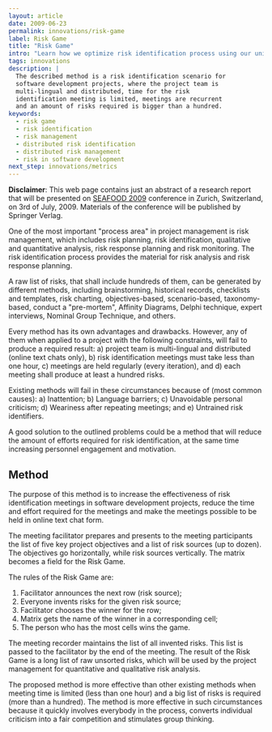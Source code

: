 ```yaml
---
layout: article
date: 2009-06-23
permalink: innovations/risk-game
label: Risk Game
title: "Risk Game"
intro: "Learn how we optimize risk identification process using our unique Risk Game approach"
tags: innovations
description: |
  The described method is a risk identification scenario for
  software development projects, where the project team is
  multi-lingual and distributed, time for the risk
  identification meeting is limited, meetings are recurrent
  and an amount of risks required is bigger than a hundred.
keywords:
  - risk game
  - risk identification
  - risk management
  - distributed risk identification
  - distributed risk management
  - risk in software development
next_step: innovations/metrics
---
```


**Disclaimer**: This web page contains just an abstract of a research
report that will be presented on [SEAFOOD 2009](http://seafood.inf.ethz.ch/2009/) conference
in Zurich, Switzerland, on 3rd of July, 2009. Materials of the conference will be
published by Springer Verlag.

One of the most important "process area" in project management is risk
management, which includes risk planning, risk identification,
qualitative and quantitative analysis, risk response planning and risk monitoring.
The risk identification process provides
the material for risk analysis and risk response planning.

A raw list of
risks, that shall include hundreds of them, can
be generated by different methods, including
brainstorming,
historical records,
checklists and templates,
risk charting,
objectives-based,
scenario-based,
taxonomy-based,
conduct a "pre-mortem",
Affinity Diagrams,
Delphi technique,
expert interviews,
Nominal Group Technique, and others.

Every method has its own advantages and
drawbacks. However, any of them
when applied to a project with the following constraints, will fail
to produce a required result:
a) project team is multi-lingual and distributed (online text chats only),
b) risk identification meetings must take less than one hour,
c) meetings are held regularly (every iteration), and
d) each meeting shall produce at least a hundred risks.

Existing methods will fail in these circumstances
because of (most common causes):
a) Inattention;
b) Language barriers;
c) Unavoidable personal criticism;
d) Weariness after repeating meetings; and
e) Untrained risk identifiers.

A good solution to the outlined problems could be a method that will reduce
the amount of efforts required for risk identification, at the same time
increasing personnel engagement and motivation.

## Method

The purpose of this method is to increase the effectiveness of
risk identification meetings in software development projects, reduce
the time and effort required for the meetings and make the meetings possible
to be held in online text chat form.

The meeting facilitator prepares and presents to the meeting participants
the list of five key project objectives and a list of risk sources (up to dozen).
The objectives go horizontally, while risk sources vertically. The
matrix becomes a field for the Risk Game.

The rules of the Risk Game are:

  1. Facilitator announces the next row (risk source);
  2. Everyone invents risks for the given risk source;
  3. Facilitator chooses the winner for the row;
  4. Matrix gets the name of the winner in a corresponding cell;
  5. The person who has the most cells wins the game.

The meeting recorder maintains the list of all invented risks. This list is passed
to the facilitator by the end of the meeting.
The result of the Risk Game is a long list of raw unsorted risks, which will
be used by the project management for quantitative and qualitative risk analysis.

The proposed method is more effective than other existing methods when
meeting time is limited (less than one hour) and
a big list of risks is required (more than a hundred).
The method is more effective in such circumstances
because it quickly involves everybody in the process,
converts individual criticism into a fair competition and
stimulates group thinking.
